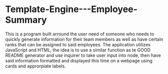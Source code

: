 # Template-Engine---Employee-Summary
This is a program built arround the user need of someone who needs to quickly generate information for their team members as well as have certain ranks that can be assigned to said employees. The application utilizes JavaScript and HTML, the idea is to use a similar function as te GOOD README generator and use inquirer to take user input into node, then have said information formatted and displayed this time on a webpage using cards and approrpiate labels. 
